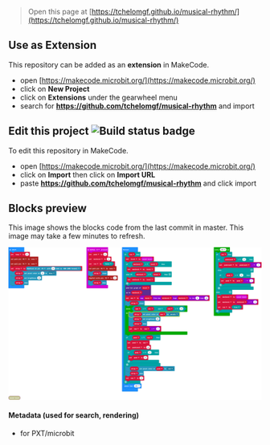 
> Open this page at [https://tchelomgf.github.io/musical-rhythm/](https://tchelomgf.github.io/musical-rhythm/)

## Use as Extension

This repository can be added as an **extension** in MakeCode.

* open [https://makecode.microbit.org/](https://makecode.microbit.org/)
* click on **New Project**
* click on **Extensions** under the gearwheel menu
* search for **https://github.com/tchelomgf/musical-rhythm** and import

## Edit this project ![Build status badge](https://github.com/tchelomgf/musical-rhythm/workflows/MakeCode/badge.svg)

To edit this repository in MakeCode.

* open [https://makecode.microbit.org/](https://makecode.microbit.org/)
* click on **Import** then click on **Import URL**
* paste **https://github.com/tchelomgf/musical-rhythm** and click import

## Blocks preview

This image shows the blocks code from the last commit in master.
This image may take a few minutes to refresh.

![A rendered view of the blocks](https://github.com/tchelomgf/musical-rhythm/raw/master/.github/makecode/blocks.png)

#### Metadata (used for search, rendering)

* for PXT/microbit
<script src="https://makecode.com/gh-pages-embed.js"></script><script>makeCodeRender("{{ site.makecode.home_url }}", "{{ site.github.owner_name }}/{{ site.github.repository_name }}");</script>
